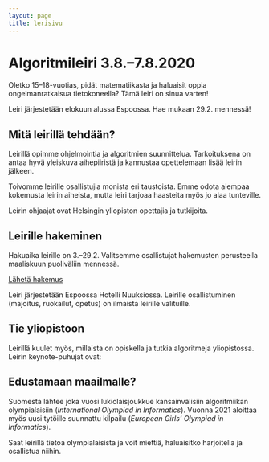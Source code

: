 ```yaml
---
layout: page
title: lerisivu
---
```

# Algoritmileiri 3.8.–7.8.2020

Oletko 15–18-vuotias, pidät matematiikasta ja haluaisit
oppia ongelmanratkaisua tietokoneella? Tämä leiri on sinua varten!

Leiri järjestetään elokuun alussa Espoossa. Hae mukaan 29.2. mennessä!

## Mitä leirillä tehdään?

Leirillä opimme ohjelmointia ja algoritmien suunnittelua.
Tarkoituksena on antaa hyvä yleiskuva aihepiiristä
ja kannustaa opettelemaan lisää leirin jälkeen.

Toivomme leirille osallistujia monista eri taustoista.
Emme odota aiempaa kokemusta leirin aiheista,
mutta leiri tarjoaa haasteita myös jo alaa tunteville.

Leirin ohjaajat ovat Helsingin yliopiston opettajia ja tutkijoita.

## Leirille hakeminen

Hakuaika leirille on 3.–29.2. Valitsemme osallistujat hakemusten
perusteella maaliskuun puoliväliin mennessä.

[Lähetä hakemus]()

Leiri järjestetään Espoossa Hotelli Nuuksiossa.
Leirille osallistuminen (majoitus, ruokailut, opetus) on ilmaista
leirille valituille.

## Tie yliopistoon

Leirillä kuulet myös, millaista on opiskella ja tutkia
algoritmeja yliopistossa. Leirin keynote-puhujat ovat:

## Edustamaan maailmalle?

Suomesta lähtee joka vuosi lukiolaisjoukkue kansainvälisiin
algoritmiikan olympialaisiin (_International Olympiad in Informatics_).
Vuonna 2021 aloittaa myös uusi tytöille suunnattu kilpailu
(_European Girls' Olympiad in Informatics_).

Saat leirillä tietoa olympialaisista ja voit miettiä,
haluaisitko harjoitella ja osallistua niihin.